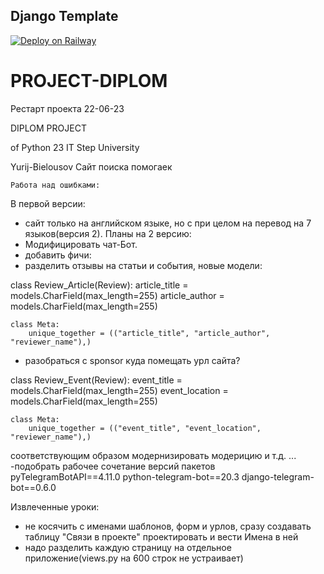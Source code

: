 ## Django Template

[![Deploy on Railway](https://railway.app/button.svg)](https://railway.app/new/template/GB6Eki?referralCode=U5zXSw)
# PROJECT-DIPLOM

Рестарт проекта 22-06-23

DIPLOM PROJECT

of Python 23 IT Step University

Yurij-Bielousov Сайт поиска помогаек


    Работа над ошибками:
В первой версии:
- сайт только на английском языке, но с при целом на перевод на 7 языков(версия 2).
Планы на 2 версию:
- Модифицировать чат-Бот.
- добавить фичи: 
- разделить отзывы на статьи и события, новые модели:

class Review_Article(Review):
    article_title = models.CharField(max_length=255)
    article_author = models.CharField(max_length=255)

    class Meta:
        unique_together = (("article_title", "article_author", "reviewer_name"),)
- разобраться с sponsor куда помещать урл сайта?


class Review_Event(Review):
    event_title = models.CharField(max_length=255)
    event_location = models.CharField(max_length=255)

    class Meta:
        unique_together = (("event_title", "event_location", "reviewer_name"),)
соответствующим образом модернизировать модерицию и т.д. ...
-подобрать рабочее сочетание версий пакетов 
pyTelegramBotAPI==4.11.0
python-telegram-bot==20.3
django-telegram-bot==0.6.0

Извлеченные уроки:
- не косячить с именами шаблонов, форм и урлов, сразу создавать таблицу "Связи в проекте" проектировать и вести Имена в ней
- надо разделить каждую страницу на отдельное приложение(views.py на 600 строк не устраивает)